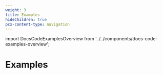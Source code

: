 ```yaml
---
weight: 3
title: Examples
hideChildren: true
pcx-content-type: navigation
---
```


import DocsCodeExamplesOverview from '../../components/docs-code-examples-overview';

# Examples

<DocsCodeExamplesOverview />
